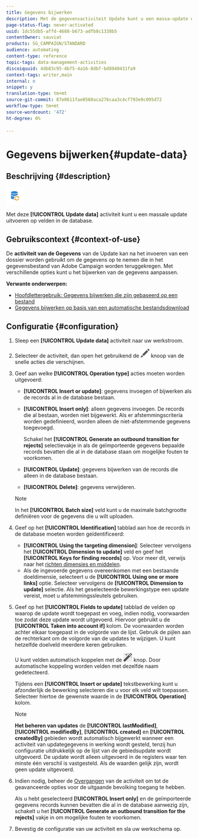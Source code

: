 ```yaml
---
title: Gegevens bijwerken
description: Met de gegevensactiviteit Update kunt u een massa-update uitvoeren op velden in de database.
page-status-flag: never-activated
uuid: 1dc55db5-affd-4688-b673-adfb8c1338b5
contentOwner: sauviat
products: SG_CAMPAIGN/STANDARD
audience: automating
content-type: reference
topic-tags: data-management-activities
discoiquuid: 4db83c95-4b75-4a16-8dbf-bd8940431fa9
context-tags: writer,main
internal: n
snippet: y
translation-type: tm+mt
source-git-commit: 87e0611fae0560aca276caa3c4cf793e9c095d72
workflow-type: tm+mt
source-wordcount: '472'
ht-degree: 0%

---
```



# Gegevens bijwerken{#update-data}

## Beschrijving {#description}

![](assets/data_update.png)

Met deze **[!UICONTROL Update data]** activiteit kunt u een massale update uitvoeren op velden in de database.

## Gebruikscontext {#context-of-use}

De **activiteit van de Gegevens** van de Update kan na het invoeren van een dossier worden gebruikt om de gegevens op te nemen die in het gegevensbestand van Adobe Campaign worden teruggekregen. Met verschillende opties kunt u het bijwerken van de gegevens aanpassen.

**Verwante onderwerpen:**

* [Hoofdlettergebruik: Gegevens bijwerken die zijn gebaseerd op een bestand](../../automating/using/update-database-file.md)
* [Gegevens bijwerken op basis van een automatische bestandsdownload](../../automating/using/update-data-automatic-download.md)

## Configuratie {#configuration}

1. Sleep een **[!UICONTROL Update data]** activiteit naar uw werkstroom.
1. Selecteer de activiteit, dan open het gebruikend de ![](assets/edit_darkgrey-24px.png) knoop van de snelle acties die verschijnen.
1. Geef aan welke **[!UICONTROL Operation type]** acties moeten worden uitgevoerd:

   * **[!UICONTROL Insert or update]**: gegevens invoegen of bijwerken als de records al in de database bestaan.
   * **[!UICONTROL Insert only]**: alleen gegevens invoegen. De records die al bestaan, worden niet bijgewerkt. Als er afstemmingscriteria worden gedefinieerd, worden alleen de niet-afstemmende gegevens toegevoegd.

      Schakel het **[!UICONTROL Generate an outbound transition for rejects]** selectievakje in als de geïmporteerde gegevens bepaalde records bevatten die al in de database staan om mogelijke fouten te voorkomen.

   * **[!UICONTROL Update]**: gegevens bijwerken van de records die alleen in de database bestaan.
   * **[!UICONTROL Delete]**: gegevens verwijderen.
   >[!NOTE]
   >
   >In het **[!UICONTROL Batch size]** veld kunt u de maximale batchgrootte definiëren voor de gegevens die u wilt uploaden.

1. Geef op het **[!UICONTROL Identification]** tabblad aan hoe de records in de database moeten worden geïdentificeerd:

   * **[!UICONTROL Using the targeting dimension]**: Selecteer vervolgens het **[!UICONTROL Dimension to update]** veld en geef het **[!UICONTROL Keys for finding records]** op. Voor meer dit, verwijs naar het [richten dimensies en middelen](../../automating/using/query.md#targeting-dimensions-and-resources).
   * Als de ingevoerde gegevens overeenkomen met een bestaande doeldimensie, selecteert u de **[!UICONTROL Using one or more links]** optie. Selecteer vervolgens de **[!UICONTROL Dimension to update]** selectie.
   Als het geselecteerde bewerkingstype een update vereist, moet u afstemmingssleutels gebruiken.

1. Geef op het **[!UICONTROL Fields to update]** tabblad de velden op waarop de update wordt toegepast en voeg, indien nodig, voorwaarden toe zodat deze update wordt uitgevoerd. Hiervoor gebruikt u de **[!UICONTROL Taken into account if]** kolom. De voorwaarden worden achter elkaar toegepast in de volgorde van de lijst. Gebruik de pijlen aan de rechterkant om de volgorde van de updates te wijzigen. U kunt hetzelfde doelveld meerdere keren gebruiken.

   U kunt velden automatisch koppelen met de ![](assets/wkf_magic_wand-24px.png) knop. Door automatische koppeling worden velden met dezelfde naam gedetecteerd.

   Tijdens een **[!UICONTROL Insert or update]** tekstbewerking kunt u afzonderlijk de bewerking selecteren die u voor elk veld wilt toepassen. Selecteer hiertoe de gewenste waarde in de **[!UICONTROL Operation]** kolom.

   >[!NOTE]
   >
   >**Het beheren van updates** de **[!UICONTROL lastModified]**, **[!UICONTROL modifiedBy]**, **[!UICONTROL created]** en **[!UICONTROL createdBy]** gebieden wordt automatisch bijgewerkt wanneer een activiteit van updategegevens in werking wordt gesteld, tenzij hun configuratie uitdrukkelijk op de lijst van de gebiedsupdate wordt uitgevoerd. De update wordt alleen uitgevoerd in de registers waar ten minste één verschil is vastgesteld. Als de waarden gelijk zijn, wordt geen update uitgevoerd.

1. Indien nodig, beheer de [Overgangen](../../automating/using/activity-properties.md) van de activiteit om tot de geavanceerde opties voor de uitgaande bevolking toegang te hebben.

   Als u hebt geselecteerd **[!UICONTROL Insert only]** en de geïmporteerde gegevens records kunnen bevatten die al in de database aanwezig zijn, schakelt u het **[!UICONTROL Generate an outbound transition for the rejects]** vakje in om mogelijke fouten te voorkomen.

1. Bevestig de configuratie van uw activiteit en sla uw werkschema op.
